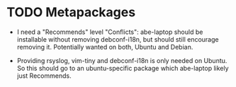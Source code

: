 TODO Metapackages
=================

* I need a "Recommends" level "Conflicts": abe-laptop should be
  installable without removing debconf-i18n, but should still
  encourage removing it. Potentially wanted on both, Ubuntu and
  Debian.
  
* Providing rsyslog, vim-tiny and debconf-i18n is only needed on
  Ubuntu. So this should go to an ubuntu-specific package which
  abe-laptop likely just Recommends.
